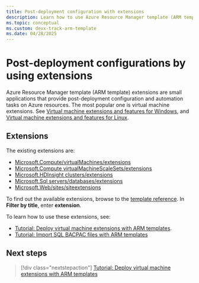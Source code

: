 ```yaml
---
title: Post-deployment configuration with extensions
description: Learn how to use Azure Resource Manager template (ARM template) extensions for post-deployment configurations.
ms.topic: conceptual
ms.custom: devx-track-arm-template
ms.date: 04/28/2025
---
```


# Post-deployment configurations by using extensions

Azure Resource Manager template (ARM template) extensions are small applications that provide post-deployment configuration and automation tasks on Azure resources. The most popular one is virtual machine extensions. See [Virtual machine extensions and features for Windows](/azure/virtual-machines/extensions/features-windows), and [Virtual machine extensions and features for Linux](/azure/virtual-machines/extensions/features-linux).

## Extensions

The existing extensions are:

- [Microsoft.Compute/virtualMachines/extensions](/azure/templates/microsoft.compute/virtualmachines/extensions)
- [Microsoft.Compute virtualMachineScaleSets/extensions](/azure/templates/microsoft.compute/virtualmachinescalesets/extensions)
- [Microsoft.HDInsight clusters/extensions](/azure/templates/microsoft.hdinsight/clusters)
- [Microsoft.Sql servers/databases/extensions](/azure/templates/microsoft.sql/servers/databases/extensions)
- [Microsoft.Web/sites/siteextensions](/azure/templates/microsoft.web/sites/siteextensions)

To find out the available extensions, browse to the [template reference](/azure/templates/). In **Filter by title**, enter **extension**.

To learn how to use these extensions, see:

- [Tutorial: Deploy virtual machine extensions with ARM templates](template-tutorial-deploy-vm-extensions.md).
- [Tutorial: Import SQL BACPAC files with ARM templates](template-tutorial-deploy-sql-extensions-bacpac.md)

## Next steps

> [!div class="nextstepaction"]
> [Tutorial: Deploy virtual machine extensions with ARM templates](template-tutorial-deploy-vm-extensions.md)
